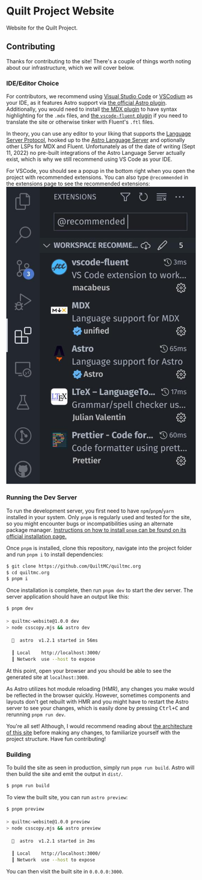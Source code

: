 # Quilt Project Website

Website for the Quilt Project.

## Contributing

Thanks for contributing to the site!
There's a couple of things worth noting about our infrastructure, which we will cover below.

### IDE/Editor Choice

For contributors, we recommend using [Visual Studio Code](https://code.visualstudio.com) or [VSCodium](https://vscodium.com/) as your IDE, as it features Astro support via [the official Astro plugin](https://marketplace.visualstudio.com/items?itemName=astro-build.astro-vscode).
Additionally, you would need to install [the MDX plugin](https://marketplace.visualstudio.com/items?itemName=unifiedjs.vscode-mdx) to have syntax highlighting for the `.mdx` files,
and [the `vscode-fluent` plugin](https://marketplace.visualstudio.com/items?itemName=macabeus.vscode-fluent) if you need to translate the site or otherwise tinker with Fluent's `.ftl` files.

In theory, you can use any editor to your liking that supports the [Language Server Protocol](https://microsoft.github.io/language-server-protocol/), hooked up to the [Astro Language Server](https://github.com/withastro/language-tools/tree/main/packages/language-server) and optionally other LSPs for MDX and Fluent.
Unfortunately as of the date of writing (Sept 11, 2022) no pre-built integrations of the Astro Language Server actually exist, which is why we still recommend using VS Code as your IDE.

For VSCode, you should see a popup in the bottom right when you open the project with recommended extensions. You can also type `@recommended` in the extensions page to see the recommended extensions:
![](./readme/recommended-extensions.jpg)


### Running the Dev Server

To run the development server, you first need to have `npm`/`pnpm`/`yarn` installed in your system.
Only `pnpm` is regularly used and tested for the site, so you might encounter bugs or incompatibilities using an alternate package manager. [Instructions on how to install `pnpm` can be found on its official installation page.](https://pnpm.io/installation)

Once `pnpm` is installed, clone this repository, navigate into the project folder and run `pnpm i` to install dependencies:
```sh
$ git clone https://github.com/QuiltMC/quiltmc.org
$ cd quiltmc.org
$ pnpm i
```

Once installation is complete, then run `pnpm dev` to start the dev server.
The server application should have an output like this:
```sh
$ pnpm dev

> quiltmc-website@1.0.0 dev
> node csscopy.mjs && astro dev

  🚀  astro  v1.2.1 started in 56ms

  ┃ Local    http://localhost:3000/
  ┃ Network  use --host to expose
```

At this point, open your browser and you should be able to see the generated site at `localhost:3000`.

As Astro utilizes hot module reloading (HMR), any changes you make would be reflected in the browser quickly.
However, sometimes components and layouts don't get rebuilt with HMR and you might have to restart the Astro server to see your changes, which is easily done by pressing <kbd>Ctrl+C</kbd> and rerunning `pnpm run dev`.

You're all set! Although, I would recommend reading about [the architecture of this site](ARCHITECTURE.md) before making any changes, to familiarize yourself with the project structure. Have fun contributing!

### Building

To build the site as seen in production, simply run `pnpm run build`.
Astro will then build the site and emit the output in `dist/`.

```sh
$ pnpm run build
```

To view the built site, you can run `astro preview`:
```sh
$ pnpm preview

> quiltmc-website@1.0.0 preview
> node csscopy.mjs && astro preview

  🚀  astro  v1.2.1 started in 2ms

  ┃ Local    http://localhost:3000/
  ┃ Network  use --host to expose
```

You can then visit the built site in `0.0.0.0:3000`.
